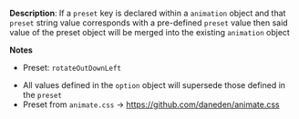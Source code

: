 __Description__: If a `preset` key is declared within a `animation` object and that `preset` string value corresponds with a pre-defined `preset` value then said value of the preset object will be merged into the existing `animation` object

__Notes__

+ Preset: `rotateOutDownLeft`
- All values defined in the `option` object will supersede those defined in the `preset`
- Preset from `animate.css` -> https://github.com/daneden/animate.css